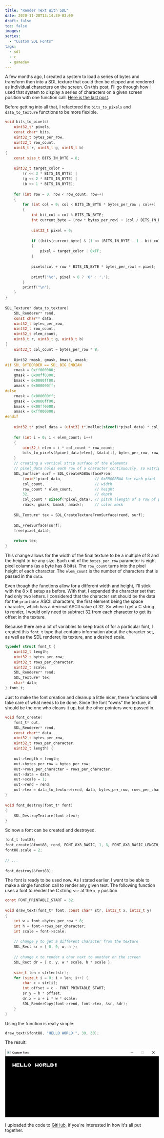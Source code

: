 ```yaml
---
title: "Render Text With SDL"
date: 2020-11-28T13:14:39-03:00
draft: false
toc: false
images:
series:
  - "Custom SDL Fonts"
tags:
  - sdl
  - c
  - gamedev
---
```


A few months ago, I created a system to load a series of bytes and transform
then into a SDL texture that could then be clipped and rendered as individual
characters on the screen. On this post, I'll go through how I used that
system to display a series of characters on a given screen position with one
function call. [Here is the last post](/posts/custom-font-texture-loader-with-sdl/).

Before getting into all that, I refactored the `bits_to_pixels` and
`data_to_texture` functions to be more flexible.

```c
void bits_to_pixels(
	uint32_t* pixels,
	const char* bits,
	uint32_t bytes_per_row,
	uint32_t row_count,
	uint8_t r, uint8_t g, uint8_t b)
{
    const size_t BITS_IN_BYTE = 8;

    uint32_t target_color =
		(r << 3 * BITS_IN_BYTE) |
		(g << 2 * BITS_IN_BYTE) |
		(b << 1 * BITS_IN_BYTE);

	for (int row = 0; row < row_count; row++)
	{
		for (int col = 0; col < BITS_IN_BYTE * bytes_per_row ; col++)
		{
			int bit_col = col % BITS_IN_BYTE;
			int current_byte = (row * bytes_per_row) + (col / BITS_IN_BYTE);

			uint32_t pixel = 0;

			if ((bits[current_byte] & (1 << (BITS_IN_BYTE - 1 - bit_col))) > 0)
			{
				pixel = target_color | 0xFF;
			}

			pixels[col + row * BITS_IN_BYTE * bytes_per_row] = pixel;

			printf("%c", pixel > 0 ? '0' : '.');
		}
		printf("\n");
	}
}

SDL_Texture* data_to_texture(
    SDL_Renderer* rend,
    const char** data,
    uint32_t bytes_per_row,
    uint32_t row_count,
    uint32_t elem_count,
    uint8_t r, uint8_t g, uint8_t b)
{
    uint32_t col_count = bytes_per_row * 8;

    Uint32 rmask, gmask, bmask, amask;
#if SDL_BYTEORDER == SDL_BIG_ENDIAN
    rmask = 0xff000000;
    gmask = 0x00ff0000;
    bmask = 0x0000ff00;
    amask = 0x000000ff;
#else
    rmask = 0x000000ff;
    gmask = 0x0000ff00;
    bmask = 0x00ff0000;
    amask = 0xff000000;
#endif

    uint32_t* pixel_data = (uint32_t*)malloc(sizeof(*pixel_data) * col_count * row_count * elem_count);

    for (int i = 0; i < elem_count; i++)
    {
        uint32_t elem = i * col_count * row_count;
        bits_to_pixels(&pixel_data[elem], &data[i], bytes_per_row, row_count, r, g, b);
    }
    // creating a vertical strip surface of the elements
    // pixel_data holds each row of a character continuously, so vstrip is easier to load
    SDL_Surface* surf = SDL_CreateRGBSurfaceFrom(
        (void*)pixel_data,               // 0xRRGGBBAA for each pixel
        col_count,                       // width
        row_count * elem_count,          // height
        32,                              // depth
        col_count * sizeof(*pixel_data), // pitch (length of a row of pixels in bytes)
        rmask, gmask, bmask, amask);     // color mask

    SDL_Texture* tex = SDL_CreateTextureFromSurface(rend, surf);

    SDL_FreeSurface(surf);
    free(pixel_data);

    return tex;
}
```

This change allows for the width of the final texture to be a multiple of 8
and the height to be any size. Each unit of the `bytes_per_row` parameter
is eight pixel columns (as a byte has 8 bits). The `row_count` turns into the
pixel height of each character. The `elem_count` is the number of characters
that is passed in the `data`.

Even though the functions allow for a different width and height, I'll stick
with the 8 x 8 setup as before. With that, I expanded the character set that
had only two letters. I considered that the character set should be the data
for the `printable` ASCII characters, the first element being the space character,
which has a decimal ASCII value of 32. So when I get a C string to render, I would
only need to subtract 32 from each character to get its offset in the texture.

Because there are a lot of variables to keep track of for a particular font,
I created this `font_t` type that contains information about the character
set, as well as the SDL renderer, its texture, and a desired scale.

```c
typedef struct font_t {
    uint32_t length;
    uint32_t bytes_per_row;
    uint32_t rows_per_character;
    uint32_t scale;
    SDL_Renderer* rend;
    SDL_Texture* tex;
    char* data;
} font_t;
```

Just to make the font creation and cleanup a little nicer, these functions
will take care of what needs to be done. Since the font "owns" the texture,
it should be the one who cleans it up, but the other pointers were passed in.

```c
void font_create(
    font_t* out,
    SDL_Renderer* rend,
    const char** data,
    uint32_t bytes_per_row,
    uint32_t rows_per_character,
    uint32_t length) {

    out->length = length;
    out->bytes_per_row = bytes_per_row;
    out->rows_per_character = rows_per_character;
    out->data = data;
    out->scale = 1;
    out->rend = rend;
    out->tex = data_to_texture(rend, data, bytes_per_row, rows_per_character, length, 0xFF, 0xFF, 0xFF);
}

void font_destroy(font_t* font)
{
    SDL_DestroyTexture(font->tex);
}
```

So now a font can be created and destroyed.

```c
font_t font88;
font_create(&font88, rend, FONT_8X8_BASIC, 1, 8, FONT_8X8_BASIC_LENGTH);
font88.scale = 2;

// ...

font_destroy(&font88);
```

The font is ready to be used now. As I stated earlier, I want to be able to
make a single function call to render any given text. The following function
uses a font to render the C string `str` at the `x`, `y` position.

```c
const FONT_PRINTABLE_START = 32;

void draw_text(font_t* font, const char* str, int32_t x, int32_t y)
{
    int w = font->bytes_per_row * 8;
    int h = font->rows_per_character;
    int scale = font->scale;

    // change y to get a different character from the texture
    SDL_Rect sr = { 0, 0, w, h };

    // change x to render a char next to another on the screen
    SDL_Rect dr = { x, y, w * scale, h * scale };

    size_t len = strlen(str);
    for (size_t i = 0; i < len; i++) {
        char c = str[i];
        int offset = c - FONT_PRINTABLE_START;
        sr.y = h * offset;
        dr.x = x + i * w * scale;
        SDL_RenderCopy(font->rend, font->tex, &sr, &dr);
    }
}
```

Using the function is really simple:

```c
draw_text(&font88, "HELLO WORLD!", 30, 30);
```

The result:

![hello world](helloworld.jpg)

I uploaded the code to [GitHub](https://github.com/blotta/blt_sdl_utils), if
you're interested in how it's all put together.